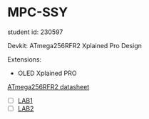# MPC-SSY
student id: 230597

Devkit: ATmega256RFR2 Xplained Pro Design

Extensions: 
- OLED Xplained PRO

[ATmega256RFR2 datasheet](https://ww1.microchip.com/downloads/en/DeviceDoc/Atmel-8393-MCU_Wireless-ATmega256RFR2-ATmega128RFR2-ATmega64RFR2_Summary_Datasheet.pdf)

- [ ] [LAB1](./Laboratories/LAB1/)
- [ ] [LAB2](./Laboratories/LAB2/)
